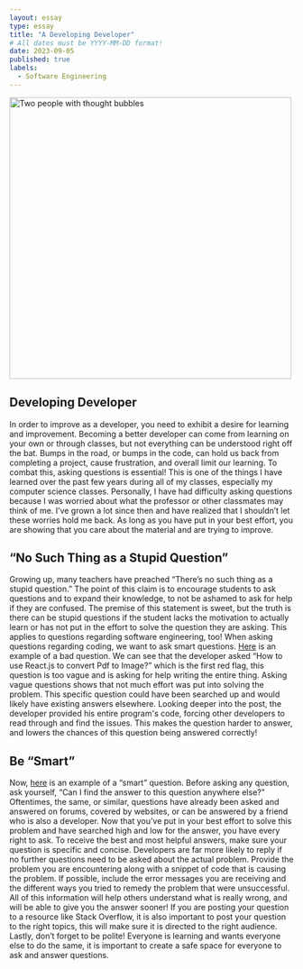 ```yaml
---
layout: essay
type: essay
title: "A Developing Developer"
# All dates must be YYYY-MM-DD format!
date: 2023-09-05
published: true
labels:
  - Software Engineering
---
```

<div class="text-center p-4">
  <img width="500px" src="../img/asking-questions.avif" class="img-thumbnail"  alt="Two people with thought bubbles">
</div>
    
## Developing Developer
In order to improve as a developer, you need to exhibit a desire for learning and improvement. Becoming a better developer can come from learning on your own or through classes, but not everything can be understood right off the bat. Bumps in the road, or bumps in the code, can hold us back from completing a project, cause frustration, and overall limit our learning. To combat this, asking questions is essential! This is one of the things I have learned over the past few years during all of my classes, especially my computer science classes. Personally, I have had difficulty asking questions because I was worried about what the professor or other classmates may think of me. I’ve grown a lot since then and have realized that I shouldn’t let these worries hold me back. As long as you have put in your best effort, you are showing that you care about the material and are trying to improve.

## “No Such Thing as a Stupid Question”
Growing up, many teachers have preached “There’s no such thing as a stupid question.” The point of this claim is to encourage students to ask questions and to expand their knowledge, to not be ashamed to ask for help if they are confused. The premise of this statement is sweet, but the truth is there can be stupid questions if the student lacks the motivation to actually learn or has not put in the effort to solve the question they are asking. This applies to questions regarding software engineering, too! When asking questions regarding coding, we want to ask smart questions. <a href="https://stackoverflow.com/questions/77047605/how-to-use-react-js-to-convert-pdf-to-image">Here</a> is an example of a bad question. We can see that the developer asked “How to use React.js to convert Pdf to Image?” which is the first red flag, this question is too vague and is asking for help writing the entire thing. Asking vague questions shows that not much effort was put into solving the problem. This specific question could have been searched up and would likely have existing answers elsewhere. Looking deeper into the post, the developer provided his entire program's code, forcing other developers to read through and find the issues. This makes the question harder to answer, and lowers the chances of this question being answered correctly!

## Be “Smart”
Now, <a href="https://stackoverflow.com/questions/77047829/how-to-rotate-the-image-while-keeping-its-actual-dimensions">here</a> is an example of a “smart” question. Before asking any question, ask yourself, “Can I find the answer to this question anywhere else?” Oftentimes, the same, or similar, questions have already been asked and answered on forums, covered by websites, or can be answered by a friend who is also a developer. Now that you’ve put in your best effort to solve this problem and have searched high and low for the answer, you have every right to ask. To receive the best and most helpful answers, make sure your question is specific and concise. Developers are far more likely to reply if no further questions need to be asked about the actual problem. Provide the problem you are encountering along with a snippet of code that is causing the problem. If possible, include the error messages you are receiving and the different ways you tried to remedy the problem that were unsuccessful. All of this information will help others understand what is really wrong, and will be able to give you the answer sooner! If you are posting your question to a resource like Stack Overflow, it is also important to post your question to the right topics, this will make sure it is directed to the right audience. Lastly, don’t forget to be polite! Everyone is learning and wants everyone else to do the same, it is important to create a safe space for everyone to ask and answer questions.
